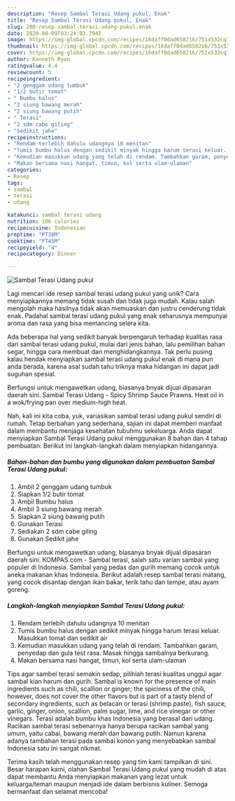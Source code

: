 ```yaml
---
description: "Resep Sambal Terasi Udang pukul, Enak"
title: "Resep Sambal Terasi Udang pukul, Enak"
slug: 208-resep-sambal-terasi-udang-pukul-enak
date: 2020-08-09T03:24:03.794Z
image: https://img-global.cpcdn.com/recipes/16daff0dad658216/751x532cq70/sambal-terasi-udang-pukul-foto-resep-utama.jpg
thumbnail: https://img-global.cpcdn.com/recipes/16daff0dad658216/751x532cq70/sambal-terasi-udang-pukul-foto-resep-utama.jpg
cover: https://img-global.cpcdn.com/recipes/16daff0dad658216/751x532cq70/sambal-terasi-udang-pukul-foto-resep-utama.jpg
author: Kenneth Ryan
ratingvalue: 4.4
reviewcount: 5
recipeingredient:
- "2 genggam udang tumbuk"
- "1/2 butir tomat"
- " Bumbu halus"
- "3 siung bawang merah"
- "2 siung bawang putih"
- " Terasi"
- "2 sdm cabe giling"
- "Sedikit jahe"
recipeinstructions:
- "Rendam terlebih dahulu udangnya 10 menitan"
- "Tumis bumbu halus dengan sedikit minyak hingga harum terasi keluar. Masukkan tomat dan sedikit air"
- "Kemudian masukkan udang yang telah di rendam. Tambahkan garam, penyedap dan gula test rasa. Masak hingga sambalnya berkurang."
- "Makan bersama nasi hangat, timun, kol serta ulam-ulaman"
categories:
- Resep
tags:
- sambal
- terasi
- udang

katakunci: sambal terasi udang 
nutrition: 106 calories
recipecuisine: Indonesian
preptime: "PT38M"
cooktime: "PT45M"
recipeyield: "4"
recipecategory: Dinner

---
```



![Sambal Terasi Udang pukul](https://img-global.cpcdn.com/recipes/16daff0dad658216/751x532cq70/sambal-terasi-udang-pukul-foto-resep-utama.jpg)

Lagi mencari ide resep sambal terasi udang pukul yang unik? Cara menyiapkannya memang tidak susah dan tidak juga mudah. Kalau salah mengolah maka hasilnya tidak akan memuaskan dan justru cenderung tidak enak. Padahal sambal terasi udang pukul yang enak seharusnya mempunyai aroma dan rasa yang bisa memancing selera kita.

Ada beberapa hal yang sedikit banyak berpengaruh terhadap kualitas rasa dari sambal terasi udang pukul, mulai dari jenis bahan, lalu pemilihan bahan segar, hingga cara membuat dan menghidangkannya. Tak perlu pusing kalau hendak menyiapkan sambal terasi udang pukul enak di mana pun anda berada, karena asal sudah tahu triknya maka hidangan ini dapat jadi suguhan spesial.

Berfungsi untuk mengawetkan udang, biasanya bnyak dijual dipasaran daerah sini. Sambal Terasi Udang - Spicy Shrimp Sauce Prawns. Heat oil in a wok/frying pan over medium-high heat.


Nah, kali ini kita coba, yuk, variasikan sambal terasi udang pukul sendiri di rumah. Tetap berbahan yang sederhana, sajian ini dapat memberi manfaat dalam membantu menjaga kesehatan tubuhmu sekeluarga. Anda dapat menyiapkan Sambal Terasi Udang pukul menggunakan 8 bahan dan 4 tahap pembuatan. Berikut ini langkah-langkah dalam menyiapkan hidangannya.

<!--inarticleads1-->

##### Bahan-bahan dan bumbu yang digunakan dalam pembuatan Sambal Terasi Udang pukul:

1. Ambil 2 genggam udang tumbuk
1. Siapkan 1/2 butir tomat
1. Ambil  Bumbu halus
1. Ambil 3 siung bawang merah
1. Siapkan 2 siung bawang putih
1. Gunakan  Terasi
1. Sediakan 2 sdm cabe giling
1. Gunakan Sedikit jahe


Berfungsi untuk mengawetkan udang, biasanya bnyak dijual dipasaran daerah sini. KOMPAS.com - Sambal terasi, salah satu varian sambal yang populer di Indonesia. Sambal yang pedas dan gurih memang cocok untuk aneka makanan khas Indonesia. Berikut adalah resep sambal terasi matang, yang cocok disantap dengan ikan bakar, terik tahu dan tempe, atau ayam goreng. 

<!--inarticleads2-->

##### Langkah-langkah menyiapkan Sambal Terasi Udang pukul:

1. Rendam terlebih dahulu udangnya 10 menitan
1. Tumis bumbu halus dengan sedikit minyak hingga harum terasi keluar. Masukkan tomat dan sedikit air
1. Kemudian masukkan udang yang telah di rendam. Tambahkan garam, penyedap dan gula test rasa. Masak hingga sambalnya berkurang.
1. Makan bersama nasi hangat, timun, kol serta ulam-ulaman


Tips agar sambel terasi semakin sedap, pilihlah terasi kualitas unggul agar sambal kian harum dan gurih. Sambal is known for the presence of main ingredients such as chili, scallion or ginger; the spiciness of the chili, however, does not cover the other flavors but is part of a tasty blend of secondary ingredients, such as belacan or terasi (shrimp paste), fish sauce, garlic, ginger, onion, scallion, palm sugar, lime, and rice vinegar or other vinegars. Terasi adalah bumbu khas Indonesia yang berasal dari udang. Racikan sambal terasi sebenarnya hanya berupa racikan sambal yang umum, yaitu cabai, bawang merah dan bawang putih. Namun karena adanya tambahan terasi pada sambal konon yang menyebabkan sambal Indonesia satu ini sangat nikmat. 

Terima kasih telah menggunakan resep yang tim kami tampilkan di sini. Besar harapan kami, olahan Sambal Terasi Udang pukul yang mudah di atas dapat membantu Anda menyiapkan makanan yang lezat untuk keluarga/teman maupun menjadi ide dalam berbisnis kuliner. Semoga bermanfaat dan selamat mencoba!

